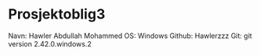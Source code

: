 # Prosjektoblig3
Navn: Hawler Abdullah Mohammed
OS: Windows
Github: Hawlerzzz
Git: git version 2.42.0.windows.2
